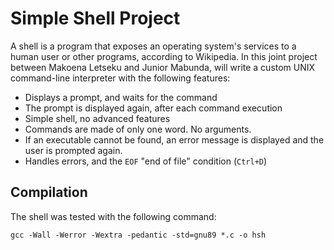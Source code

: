 # Simple Shell Project
A shell is a program that exposes an operating system's services to a human user or other programs, according to Wikipedia. In this joint project between Makoena Letseku and Junior Mabunda, will write a custom UNIX command-line interpreter with the following features:
- Displays a prompt, and waits for the command
- The prompt is displayed again, after each command execution
- Simple shell, no advanced features
- Commands are made of only one word. No arguments.
- If an executable cannot be found, an error message is displayed and the user is prompted again.
- Handles errors, and the `EOF` "end of file" condition (`Ctrl+D`)

## Compilation
The shell was tested with the following command:
```
gcc -Wall -Werror -Wextra -pedantic -std=gnu89 *.c -o hsh
```